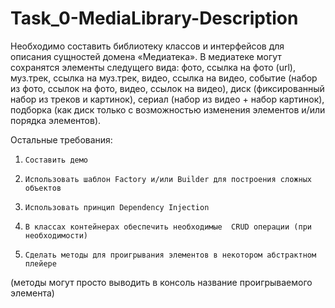 # Task_0-MediaLibrary-Description
Необходимо составить библиотеку классов и интерфейсов для описания сущностей домена «Медиатека».
В медиатеке могут сохранятся элементы следущего вида: фото, ссылка на фото (url), 
муз.трек, ссылка на муз.трек, видео, ссылка на видео, событие (набор из фото, ссылок на фото, видео, ссылок на видео), 
диск (фиксированный набор из треков и картинок), сериал (набор из видео + набор картинок), 
подборка (как диск только с возможностью изменения элементов и/или порядка элементов).

Остальные требования:

1)     Составить демо

2)     Использовать шаблон Factory и/или Builder для построения сложных объектов

3)     Использовать принцип Dependency Injection

4)     В классах контейнерах обеспечить необходимые  CRUD операции (при необходимости)

5)     Сделать методы для проигрывания элементов в некотором абстрактном плейере 
(методы могут просто выводить в консоль название проигрываемого элемента)
